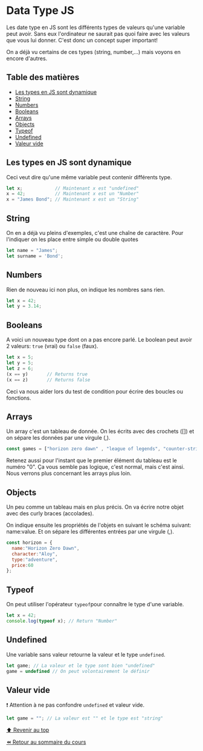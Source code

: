 <!-- omit in toc -->
# Data Type JS

Les date type en JS sont les différents types de valeurs qu'une variable peut avoir. Sans eux l'ordinateur ne saurait pas quoi faire avec les valeurs que vous lui donner. C'est donc un concept super important!

On a déjà vu certains de ces types (string, number,...) mais voyons en encore d'autres.

<!-- omit in toc -->
## Table des matières

- [Les types en JS sont dynamique](#les-types-en-js-sont-dynamique)
- [String](#string)
- [Numbers](#numbers)
- [Booleans](#booleans)
- [Arrays](#arrays)
- [Objects](#objects)
- [Typeof](#typeof)
- [Undefined](#undefined)
- [Valeur vide](#valeur-vide)

## Les types en JS sont dynamique

Ceci veut dire qu'une même variable peut contenir différents type.

```js
let x;            // Maintenant x est "undefined"
x = 42;           // Maintenant x est un "Number"
x = "James Bond"; // Maintenant x est un "String"
```

## String

On en a déjà vu pleins d'exemples, c'est une chaîne de caractère. Pour l'indiquer on les place entre simple ou double quotes

```js
let name = "James";
let surname = 'Bond';
```

## Numbers

Rien de nouveau ici non plus, on indique les nombres sans rien.

```js
let x = 42;
let y = 3.14;
```

## Booleans

A voici un nouveau type dont on a pas encore parlé. Le boolean peut avoir 2 valeurs: `true` (vrai) ou `false` (faux).

```js
let x = 5;
let y = 5;
let z = 6;
(x == y)       // Returns true
(x == z)       // Returns false
```

Ceci va nous aider lors du test de condition pour écrire des boucles ou fonctions.

## Arrays

Un array c'est un tableau de donnée. On les écrits avec des crochets ([]) et on sépare les données par une virgule (,).

```js
const games = ["horizon zero dawn" , "league of legends", "counter-strike"]
```

Retenez aussi pour l'instant que le premier élément du tableau est le numéro "0". Ça vous semble pas logique, c'est normal, mais c'est ainsi. Nous verrons plus concernant les arrays plus loin.

## Objects

Un peu comme un tableau mais en plus précis. On va écrire notre objet avec des curly braces (accolades). 

On indique ensuite les propriétés de l'objets en suivant le schéma suivant: name:value. Et on sépare les différentes entrées par une virgule (,).

```js
const horizon = {
  name:"Horizon Zero Dawn", 
  character:"Aloy", 
  type:"adventure", 
  price:60
};
```

## Typeof

On peut utiliser l'opérateur `typeof`pour connaître le type d'une variable.

```js
let x = 42;
console.log(typeof x); // Return "Number"
```

## Undefined

Une variable sans valeur retourne la valeur et le type `undefined`. 

```js
let game; // La valeur et le type sont bien "undefined"
game = undefined // On peut volontairement le définir
```

## Valeur vide

:exclamation: Attention à ne pas confondre `undefined` et valeur vide. 

```js
let game = ""; // La valeur est "" et le type est "string"
```

[:arrow_up: Revenir au top](#table-des-matières)

[:rewind: Retour au sommaire du cours](./README.md#table-des-matières)
